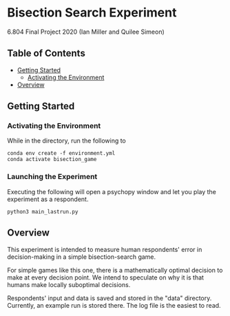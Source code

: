 # Bisection Search Experiment
6.804 Final Project 2020 (Ian Miller and Quilee Simeon)

## Table of Contents
- [Getting Started](#getting-started)
    - [Activating the Environment](#activating-the-environment)
    <!-- - [Windows Setup](#windows-setup)
    - [Mac Setup](#mac-setup)
    - [Linux Setup](#linux-setup) -->
- [Overview](#overview)
## Getting Started

### Activating the Environment
While in the directory, run the following to 
```
conda env create -f environment.yml
conda activate bisection_game
```

### Launching the Experiment
Executing the following will open a psychopy window and let you play the experiment as a respondent.
```
python3 main_lastrun.py
```

## Overview

This experiment is intended to measure human respondents' error in decision-making in a simple bisection-search game. 

For simple games like this one, there is a mathematically optimal decision to make at every decision point. We intend to speculate on why it is that humans make locally suboptimal decisions. 

Respondents' input and data is saved and stored in the "data" directory. Currently, an example run is stored there. The log file is the easiest to read.